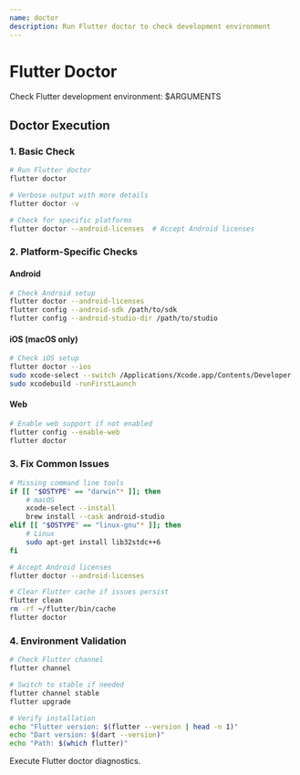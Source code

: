 ```yaml
---
name: doctor
description: Run Flutter doctor to check development environment
---
```


# Flutter Doctor

Check Flutter development environment: $ARGUMENTS

## Doctor Execution

### 1. Basic Check
```bash
# Run Flutter doctor
flutter doctor

# Verbose output with more details
flutter doctor -v

# Check for specific platforms
flutter doctor --android-licenses  # Accept Android licenses
```

### 2. Platform-Specific Checks

#### Android
```bash
# Check Android setup
flutter doctor --android-licenses
flutter config --android-sdk /path/to/sdk
flutter config --android-studio-dir /path/to/studio
```

#### iOS (macOS only)
```bash
# Check iOS setup
flutter doctor --ios
sudo xcode-select --switch /Applications/Xcode.app/Contents/Developer
sudo xcodebuild -runFirstLaunch
```

#### Web
```bash
# Enable web support if not enabled
flutter config --enable-web
flutter doctor
```

### 3. Fix Common Issues

```bash
# Missing command line tools
if [[ "$OSTYPE" == "darwin"* ]]; then
    # macOS
    xcode-select --install
    brew install --cask android-studio
elif [[ "$OSTYPE" == "linux-gnu"* ]]; then
    # Linux
    sudo apt-get install lib32stdc++6
fi

# Accept Android licenses
flutter doctor --android-licenses

# Clear Flutter cache if issues persist
flutter clean
rm -rf ~/flutter/bin/cache
flutter doctor
```

### 4. Environment Validation

```bash
# Check Flutter channel
flutter channel

# Switch to stable if needed
flutter channel stable
flutter upgrade

# Verify installation
echo "Flutter version: $(flutter --version | head -n 1)"
echo "Dart version: $(dart --version)"
echo "Path: $(which flutter)"
```

Execute Flutter doctor diagnostics.